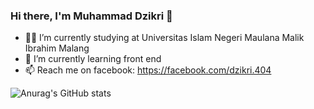### Hi there, I'm Muhammad Dzikri 👋
- 👨‍🎓 I’m currently studying at Universitas Islam Negeri Maulana Malik Ibrahim Malang
- 🌱 I’m currently learning front end
- 📫 Reach me on facebook: https://facebook.com/dzikri.404
<!--
**DMuhammad/DMuhammad** is a ✨ _special_ ✨ repository because its `README.md` (this file) appears on your GitHub profile.

Here are some ideas to get you started:

- 🔭 I’m currently working on ...
- 🌱 I’m currently learning ...
- 👯 I’m looking to collaborate on ...
- 🤔 I’m looking for help with ...
- 💬 Ask me about ...
- 📫 How to reach me: ...
- 😄 Pronouns: ...
- ⚡ Fun fact: ...
-->
![Anurag's GitHub stats](https://github-readme-stats.vercel.app/api?username=DMuhammad&show_icons=true&theme=radical)

